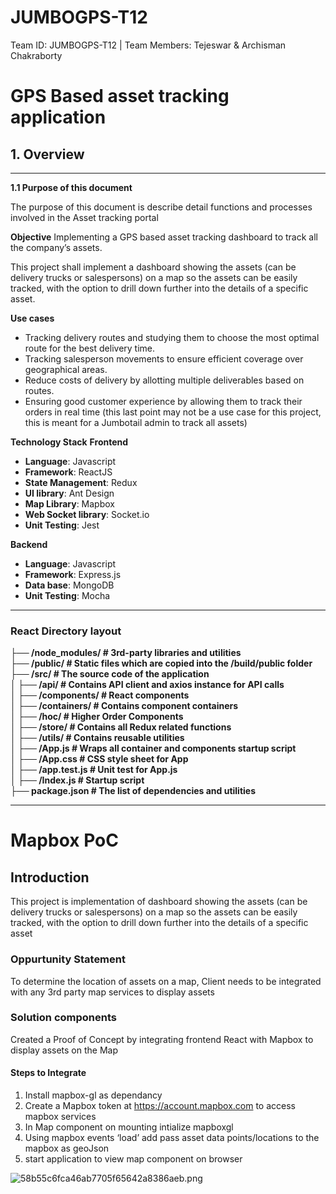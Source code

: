 # JUMBOGPS-T12
Team ID: JUMBOGPS-T12 | Team Members: Tejeswar &amp; Archisman Chakraborty


# GPS Based asset tracking application

## 1. Overview
* * *
**1.1 Purpose of  this document**

The purpose of this document is describe detail functions and processes involved in the Asset tracking portal

**Objective**
Implementing a GPS based asset tracking dashboard to track all the company’s assets.

This project shall implement a dashboard showing the assets (can be delivery trucks or salespersons) on a map so the assets can be easily tracked, with the option to drill down further into the details of a specific asset.

**Use cases**
- Tracking delivery routes and studying them to choose the most optimal route for the best delivery time.
- Tracking salesperson movements to ensure efficient coverage over geographical areas.
- Reduce costs of delivery by allotting multiple deliverables based on routes.
- Ensuring good customer experience by allowing them to track their orders in real time (this last point may not be a use case for this project, this is meant for a Jumbotail admin to track all assets)


**Technology Stack**
  **Frontend**
- **Language**: Javascript
- **Framework**: ReactJS
- **State Management**: Redux 
- **UI library**: Ant Design
- **Map Library**: Mapbox
- **Web Socket library**: Socket.io
- **Unit Testing**: Jest

**Backend**

- **Language**: Javascript
- **Framework**: Express.js
- **Data base**: MongoDB
- **Unit Testing**: Mocha



* * *
### React Directory layout

**├── /node_modules/ # 3rd-party libraries and utilities                                                                                                           
├── /public/ # Static files which are copied into the /build/public folder                                                                                         
├── /src/ # The source code of the application                                                                                                                     
│ ├── /api/ # Contains API client and axios instance for API calls                                                                                                 
│ ├── /components/ # React components                                                                                                                             
│ ├── /containers/ # Contains component containers                                                                                                                 
│ ├── /hoc/ # Higher Order Components                                                                                                                             
│ ├── /store/ # Contains all Redux related functions                                                                                                               
│ ├── /utils/ # Contains reusable utilities                                                                                                                       
│ ├── /App.js # Wraps all container and components startup script                                                                                                 
│ ├── /App.css # CSS style sheet for App                                                                                                                           
│ ├── /app.test.js # Unit test for App.js                                                                                                                         
│ ├── /Index.js # Startup script                                                                                                                                   
├── package.json # The list of dependencies and utilities**

* * *


# Mapbox PoC

## Introduction

This project is implementation of dashboard showing the assets (can be delivery trucks or salespersons) on a map so the assets can be easily tracked, with the option to drill down further into the details of a specific asset	

### Oppurtunity Statement

To determine the location of assets on a map, Client needs to be integrated with any 3rd 	party map services to display assets


### Solution components

Created a Proof of Concept by integrating frontend React with Mapbox to display assets on the Map

#### Steps to Integrate 

1. Install mapbox-gl as dependancy
2. Create a Mapbox token at https://account.mapbox.com to access mapbox services
3. In Map component on mounting intialize mapboxgl
4. Using mapbox events ‘load’ add pass asset data points/locations to the mapbox as 	    geoJson
5. start application to view map component on browser

![58b55c6fca46ab7705f65642a8386aeb.png](:/908aaf871f23475b8f2e0a4009644aed)



